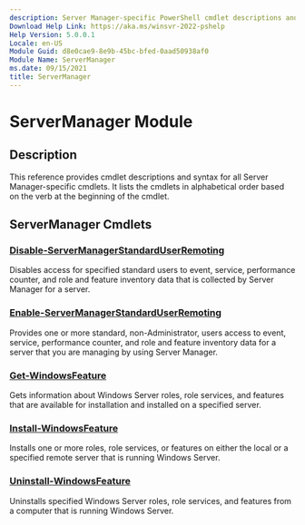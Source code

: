 ```yaml
---
description: Server Manager-specific PowerShell cmdlet descriptions and syntax.
Download Help Link: https://aka.ms/winsvr-2022-pshelp
Help Version: 5.0.0.1
Locale: en-US
Module Guid: d8e0cae9-8e9b-45bc-bfed-0aad50938af0
Module Name: ServerManager
ms.date: 09/15/2021
title: ServerManager
---
```


# ServerManager Module

## Description

This reference provides cmdlet descriptions and syntax for all Server Manager-specific cmdlets. It
lists the cmdlets in alphabetical order based on the verb at the beginning of the cmdlet.

## ServerManager Cmdlets

### [Disable-ServerManagerStandardUserRemoting](./Disable-ServerManagerStandardUserRemoting.md)

Disables access for specified standard users to event, service, performance counter, and role and
feature inventory data that is collected by Server Manager for a server.

### [Enable-ServerManagerStandardUserRemoting](./Enable-ServerManagerStandardUserRemoting.md)

Provides one or more standard, non-Administrator, users access to event, service, performance
counter, and role and feature inventory data for a server that you are managing by using Server
Manager.

### [Get-WindowsFeature](./Get-WindowsFeature.md)

Gets information about Windows Server roles, role services, and features that are available for
installation and installed on a specified server.

### [Install-WindowsFeature](./Install-WindowsFeature.md)

Installs one or more roles, role services, or features on either the local or a specified remote
server that is running Windows Server.

### [Uninstall-WindowsFeature](./Uninstall-WindowsFeature.md)

Uninstalls specified Windows Server roles, role services, and features from a computer that is
running Windows Server.
